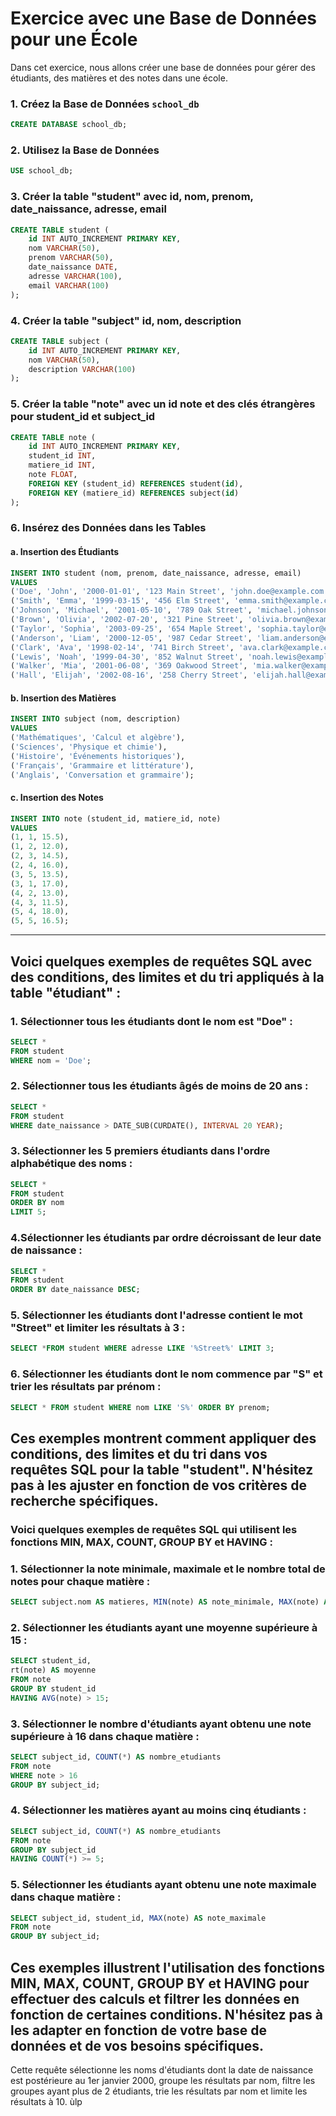 # Exercice avec une Base de Données pour une École

Dans cet exercice, nous allons créer une base de données pour gérer des étudiants, des matières et des notes dans une école.

### 1. Créez la Base de Données `school_db`

```sql
CREATE DATABASE school_db;
```

### 2. Utilisez la Base de Données

```sql
USE school_db;
```

### 3. Créer la table "student" avec id, nom, prenom, date_naissance, adresse, email

```sql
CREATE TABLE student (
    id INT AUTO_INCREMENT PRIMARY KEY,
    nom VARCHAR(50),
    prenom VARCHAR(50),
    date_naissance DATE,
    adresse VARCHAR(100),
    email VARCHAR(100)
);
```

### 4. Créer la table "subject" id, nom, description

```sql
CREATE TABLE subject (
    id INT AUTO_INCREMENT PRIMARY KEY,
    nom VARCHAR(50),
    description VARCHAR(100)
);
```

### 5. Créer la table "note" avec un id note et des clés étrangères pour student_id et subject_id

```sql
CREATE TABLE note (
    id INT AUTO_INCREMENT PRIMARY KEY,
    student_id INT,
    matiere_id INT,
    note FLOAT,
    FOREIGN KEY (student_id) REFERENCES student(id),
    FOREIGN KEY (matiere_id) REFERENCES subject(id)
);
```

### 6. Insérez des Données dans les Tables

#### a. Insertion des Étudiants

```sql
INSERT INTO student (nom, prenom, date_naissance, adresse, email)
VALUES
('Doe', 'John', '2000-01-01', '123 Main Street', 'john.doe@example.com'),
('Smith', 'Emma', '1999-03-15', '456 Elm Street', 'emma.smith@example.com'),
('Johnson', 'Michael', '2001-05-10', '789 Oak Street', 'michael.johnson@example.com'),
('Brown', 'Olivia', '2002-07-20', '321 Pine Street', 'olivia.brown@example.com'),
('Taylor', 'Sophia', '2003-09-25', '654 Maple Street', 'sophia.taylor@example.com'),
('Anderson', 'Liam', '2000-12-05', '987 Cedar Street', 'liam.anderson@example.com'),
('Clark', 'Ava', '1998-02-14', '741 Birch Street', 'ava.clark@example.com'),
('Lewis', 'Noah', '1999-04-30', '852 Walnut Street', 'noah.lewis@example.com'),
('Walker', 'Mia', '2001-06-08', '369 Oakwood Street', 'mia.walker@example.com'),
('Hall', 'Elijah', '2002-08-16', '258 Cherry Street', 'elijah.hall@example.com');
```

#### b. Insertion des Matières

```sql
INSERT INTO subject (nom, description)
VALUES
('Mathématiques', 'Calcul et algèbre'),
('Sciences', 'Physique et chimie'),
('Histoire', 'Événements historiques'),
('Français', 'Grammaire et littérature'),
('Anglais', 'Conversation et grammaire');
```

#### c. Insertion des Notes

```sql
INSERT INTO note (student_id, matiere_id, note)
VALUES
(1, 1, 15.5),
(1, 2, 12.0),
(2, 3, 14.5),
(2, 4, 16.0),
(3, 5, 13.5),
(3, 1, 17.0),
(4, 2, 13.0),
(4, 3, 11.5),
(5, 4, 18.0),
(5, 5, 16.5);
```

---

## Voici quelques exemples de requêtes SQL avec des conditions, des limites et du tri appliqués à la table "étudiant" :

### 1. Sélectionner tous les étudiants dont le nom est "Doe" :

```sql
SELECT *
FROM student
WHERE nom = 'Doe';
```

### 2. Sélectionner tous les étudiants âgés de moins de 20 ans :


```sql
SELECT *
FROM student
WHERE date_naissance > DATE_SUB(CURDATE(), INTERVAL 20 YEAR);
```

### 3. Sélectionner les 5 premiers étudiants dans l'ordre alphabétique des noms :

```sql
SELECT *
FROM student
ORDER BY nom
LIMIT 5;
```

### 4.Sélectionner les étudiants par ordre décroissant de leur date de naissance :

```sql
SELECT *
FROM student
ORDER BY date_naissance DESC;
```

### 5. Sélectionner les étudiants dont l'adresse contient le mot "Street" et limiter les résultats à 3 :


```sql
SELECT *FROM student WHERE adresse LIKE '%Street%' LIMIT 3;
```

### 6. Sélectionner les étudiants dont le nom commence par "S" et trier les résultats par prénom :


```sql
SELECT * FROM student WHERE nom LIKE 'S%' ORDER BY prenom;
```

Ces exemples montrent comment appliquer des conditions, des limites et du tri dans vos requêtes SQL pour la table "student". N'hésitez pas à les ajuster en fonction de vos critères de recherche spécifiques.
---
### Voici quelques exemples de requêtes SQL qui utilisent les fonctions MIN, MAX, COUNT, GROUP BY et HAVING :

### 1. Sélectionner la note minimale, maximale et le nombre total de notes pour chaque matière :

```sql
SELECT subject.nom AS matieres, MIN(note) AS note_minimale, MAX(note) AS note_maximale, COUNT(*) AS nombre_notes FROM note INNER JOIN subject ON subject.id = subject_id GROUP BY subject_id;


```

### 2. Sélectionner les étudiants ayant une moyenne supérieure à 15 :


```sql
SELECT student_id, 
rt(note) AS moyenne
FROM note
GROUP BY student_id
HAVING AVG(note) > 15;
```

### 3. Sélectionner le nombre d'étudiants ayant obtenu une note supérieure à 16 dans chaque matière :

```sql
SELECT subject_id, COUNT(*) AS nombre_etudiants
FROM note
WHERE note > 16
GROUP BY subject_id;
```

### 4. Sélectionner les matières ayant au moins cinq étudiants :

```sql
SELECT subject_id, COUNT(*) AS nombre_etudiants
FROM note
GROUP BY subject_id
HAVING COUNT(*) >= 5;
```

### 5. Sélectionner les étudiants ayant obtenu une note maximale dans chaque matière :

```sql
SELECT subject_id, student_id, MAX(note) AS note_maximale
FROM note
GROUP BY subject_id;
```
Ces exemples illustrent l'utilisation des fonctions MIN, MAX, COUNT, GROUP BY et HAVING pour effectuer des calculs et filtrer les données en fonction de certaines conditions.
N'hésitez pas à les adapter en fonction de votre base de données et de vos besoins spécifiques.
---

<!-- ! ATTENTION C est aussi une requete! -->

Cette requête sélectionne les noms d'étudiants dont la date de naissance est postérieure au 1er janvier 2000, groupe les résultats par nom, filtre les groupes ayant plus de 2 étudiants, trie les résultats par nom et limite les résultats à 10.
ùlp
